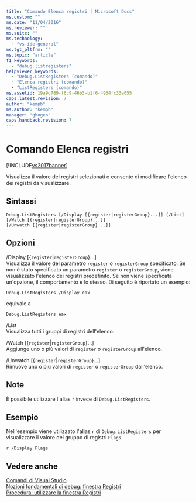 ```yaml
---
title: "Comando Elenca registri | Microsoft Docs"
ms.custom: ""
ms.date: "11/04/2016"
ms.reviewer: ""
ms.suite: ""
ms.technology: 
  - "vs-ide-general"
ms.tgt_pltfrm: ""
ms.topic: "article"
f1_keywords: 
  - "debug.listregisters"
helpviewer_keywords: 
  - "Debug.ListRegisters (comando)"
  - "Elenca registri (comando)"
  - "ListRegisters (comando)"
ms.assetid: 19a9d789-f6c9-46b3-b1f6-4934fc33e055
caps.latest.revision: 7
author: "kempb"
ms.author: "kempb"
manager: "ghogen"
caps.handback.revision: 7
---
```

# Comando Elenca registri
[!INCLUDE[vs2017banner](../../code-quality/includes/vs2017banner.md)]

Visualizza il valore dei registri selezionati e consente di modificare l'elenco dei registri da visualizzare.  
  
## Sintassi  
  
```  
Debug.ListRegisters [/Display [{register|registerGroup}...]] [/List]  
[/Watch [{register|registerGroup}...]]  
[/Unwatch [{register|registerGroup}...]]  
```  
  
## Opzioni  
 \/Display \[{`register`&#124;`registerGroup`}...\]  
 Visualizza il valore del parametro `register` o `registerGroup` specificato.  Se non è stato specificato un parametro `register` o `registerGroup`, viene visualizzato l'elenco dei registri predefinito.  Se non viene specificata un'opzione, il comportamento è lo stesso.  Di seguito è riportato un esempio:  
  
 `Debug.ListRegisters /Display eax`  
  
 equivale a  
  
 `Debug.ListRegisters eax`  
  
 \/List  
 Visualizza tutti i gruppi di registri dell'elenco.  
  
 \/Watch \[{`register`&#124;`registerGroup`}...\]  
 Aggiunge uno o più valori di `register` o `registerGroup` all'elenco.  
  
 \/Unwatch \[{`register`&#124;`registerGroup`}...\]  
 Rimuove uno o più valori di `register` o `registerGroup` dall'elenco.  
  
## Note  
 È possibile utilizzare l'alias `r` invece di `Debug.ListRegisters`.  
  
## Esempio  
 Nell'esempio viene utilizzato l'alias `r` di `Debug.ListRegisters` per visualizzare il valore del gruppo di registri `Flags`.  
  
```  
r /Display Flags  
```  
  
## Vedere anche  
 [Comandi di Visual Studio](../../ide/reference/visual-studio-commands.md)   
 [Nozioni fondamentali di debug: finestra Registri](../../debugger/debugging-basics-registers-window.md)   
 [Procedura: utilizzare la finestra Registri](../../debugger/how-to-use-the-registers-window.md)